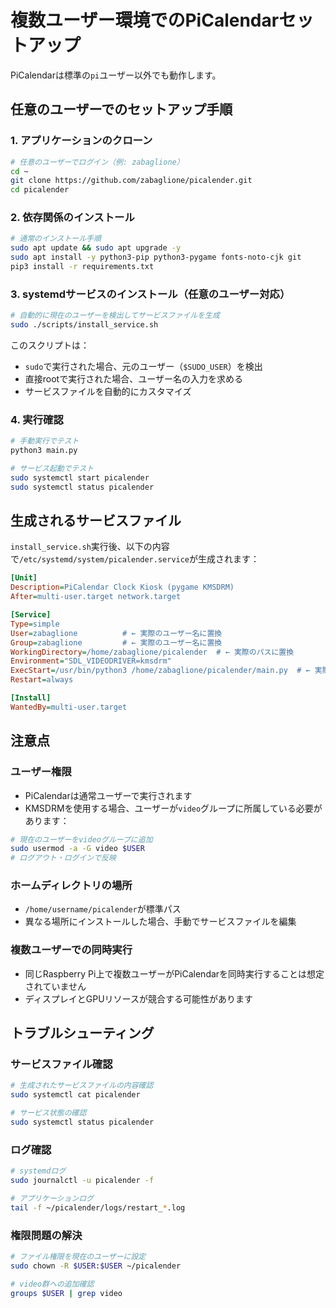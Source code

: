 # 複数ユーザー環境でのPiCalendarセットアップ

PiCalendarは標準の`pi`ユーザー以外でも動作します。

## 任意のユーザーでのセットアップ手順

### 1. アプリケーションのクローン

```bash
# 任意のユーザーでログイン（例: zabaglione）
cd ~
git clone https://github.com/zabaglione/picalender.git
cd picalender
```

### 2. 依存関係のインストール

```bash
# 通常のインストール手順
sudo apt update && sudo apt upgrade -y
sudo apt install -y python3-pip python3-pygame fonts-noto-cjk git
pip3 install -r requirements.txt
```

### 3. systemdサービスのインストール（任意のユーザー対応）

```bash
# 自動的に現在のユーザーを検出してサービスファイルを生成
sudo ./scripts/install_service.sh
```

このスクリプトは：
- `sudo`で実行された場合、元のユーザー（`$SUDO_USER`）を検出
- 直接rootで実行された場合、ユーザー名の入力を求める
- サービスファイルを自動的にカスタマイズ

### 4. 実行確認

```bash
# 手動実行でテスト
python3 main.py

# サービス起動でテスト
sudo systemctl start picalender
sudo systemctl status picalender
```

## 生成されるサービスファイル

`install_service.sh`実行後、以下の内容で`/etc/systemd/system/picalender.service`が生成されます：

```ini
[Unit]
Description=PiCalendar Clock Kiosk (pygame KMSDRM)
After=multi-user.target network.target

[Service]
Type=simple
User=zabaglione          # ← 実際のユーザー名に置換
Group=zabaglione         # ← 実際のユーザー名に置換
WorkingDirectory=/home/zabaglione/picalender  # ← 実際のパスに置換
Environment="SDL_VIDEODRIVER=kmsdrm"
ExecStart=/usr/bin/python3 /home/zabaglione/picalender/main.py  # ← 実際のパスに置換
Restart=always

[Install]
WantedBy=multi-user.target
```

## 注意点

### ユーザー権限
- PiCalendarは通常ユーザーで実行されます
- KMSDRMを使用する場合、ユーザーが`video`グループに所属している必要があります：

```bash
# 現在のユーザーをvideoグループに追加
sudo usermod -a -G video $USER
# ログアウト・ログインで反映
```

### ホームディレクトリの場所
- `/home/username/picalender`が標準パス
- 異なる場所にインストールした場合、手動でサービスファイルを編集

### 複数ユーザーでの同時実行
- 同じRaspberry Pi上で複数ユーザーがPiCalendarを同時実行することは想定されていません
- ディスプレイとGPUリソースが競合する可能性があります

## トラブルシューティング

### サービスファイル確認
```bash
# 生成されたサービスファイルの内容確認
sudo systemctl cat picalender

# サービス状態の確認
sudo systemctl status picalender
```

### ログ確認
```bash
# systemdログ
sudo journalctl -u picalender -f

# アプリケーションログ
tail -f ~/picalender/logs/restart_*.log
```

### 権限問題の解決
```bash
# ファイル権限を現在のユーザーに設定
sudo chown -R $USER:$USER ~/picalender

# video群への追加確認
groups $USER | grep video
```